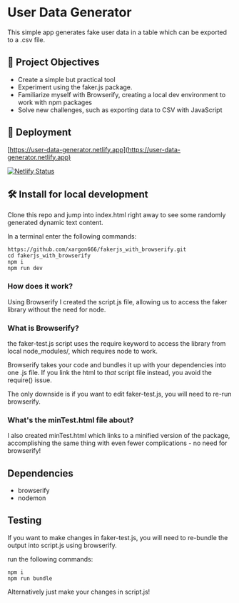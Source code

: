 # User Data Generator
This simple app generates fake user data in a table which can be exported to a .csv file. 

## 🎯 Project Objectives
- Create a simple but practical tool
- Experiment using the faker.js package.
- Familiarize myself with Browserify, creating a local dev environment to work with npm packages
- Solve new challenges, such as exporting data to CSV with JavaScript

## 🚀 Deployment
[https://user-data-generator.netlify.app](https://user-data-generator.netlify.app)

[![Netlify Status](https://api.netlify.com/api/v1/badges/0ce16fb3-4576-4d58-bb53-f837d5078ab5/deploy-status)](https://app.netlify.com/sites/user-data-generator/deploys)

## 🛠 Install for local development
Clone this repo and jump into index.html right away to see some randomly generated dynamic text content.

In a terminal enter the following commands:
```
https://github.com/xargon666/fakerjs_with_browserify.git
cd fakerjs_with_browserify
npm i
npm run dev
```

### How does it work?
Using Browserify I created the script.js file, allowing us to access the faker library without the need for node.

### What is Browserify?
the faker-test.js script uses the require keyword to access the library from local node_modules/, which requires node to work.

Browserify takes your code and bundles it up with your dependencies into one .js file. If you link the html to _that_ script file instead, you avoid the require() issue.

The only downside is if you want to edit faker-test.js, you will need to re-run browserify.

### What's the minTest.html file about?

I also created minTest.html which links to a minified version of the package, accomplishing the same thing with even fewer complications - no need for browserify!

## Dependencies
- browserify
- nodemon

## Testing

If you want to make changes in faker-test.js, you will need to re-bundle the output into script.js using browserify.

run the following commands:
```
npm i
npm run bundle
```

Alternatively just make your changes in script.js!
